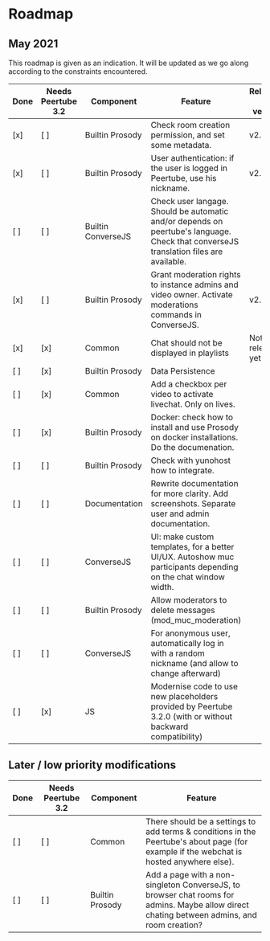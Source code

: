 # Roadmap

## May 2021

This roadmap is given as an indication. It will be updated as we go along according to the constraints encountered.

| Done | Needs Peertube 3.2 | Component | Feature | Released in version
---|---|---|---|---
[x] | [ ] | Builtin Prosody | Check room creation permission, and set some metadata. | v2.1.0
[x] | [ ] | Builtin Prosody | User authentication: if the user is logged in Peertube, use his nickname. | v2.1.0
[ ] | [ ] | Builtin ConverseJS | Check user langage. Should be automatic and/or depends on peertube's language. Check that converseJS translation files are available.
[x] | [ ] | Builtin Prosody | Grant moderation rights to instance admins and video owner. Activate moderations commands in ConverseJS. | v2.1.0
[x] | [x] | Common | Chat should not be displayed in playlists | Not released yet
[ ] | [x] | Builtin Prosody | Data Persistence
[ ] | [x] | Common | Add a checkbox per video to activate livechat. Only on lives.
[ ] | [x] | Builtin Prosody | Docker: check how to install and use Prosody on docker installations. Do the documenation.
[ ] | [ ] | Builtin Prosody | Check with yunohost how to integrate.
[ ] | [ ] | Documentation | Rewrite documentation for more clarity. Add screenshots. Separate user and admin documentation.
[ ] | [ ] | ConverseJS | UI: make custom templates, for a better UI/UX. Autoshow muc participants depending on the chat window width.
[ ] | [ ] | Builtin Prosody | Allow moderators to delete messages (mod_muc_moderation)
[ ] | [ ] | ConverseJS | For anonymous user, automatically log in with a random nickname (and allow to change afterward)
[ ] | [x] | JS | Modernise code to use new placeholders provided by Peertube 3.2.0 (with or without backward compatibility)

## Later / low priority modifications

| Done | Needs Peertube 3.2 | Component | Feature
---|---|---|---
[ ] | [ ] | Common | There should be a settings to add terms & conditions in the Peertube's about page (for example if the webchat is hosted anywhere else).
[ ] | [ ] | Builtin Prosody | Add a page with a non-singleton ConverseJS, to browser chat rooms for admins. Maybe allow direct chating between admins, and room creation?
